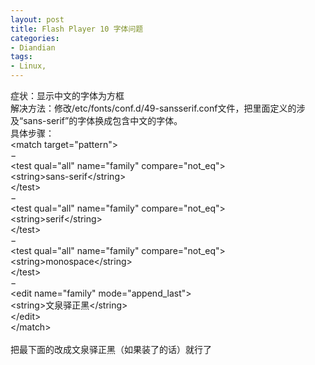 ```yaml
---
layout: post
title: Flash Player 10 字体问题
categories:
- Diandian
tags:
- Linux, 
---
```

症状：显示中文的字体为方框
<br />解决方法：修改/etc/fonts/conf.d/49-sansserif.conf文件，把里面定义的涉及“sans-serif”的字体换成包含中文的字体。
<br />具体步骤：
<br />&lt;match target=&quot;pattern&quot;&gt;
<br />−
<br />&lt;test qual=&quot;all&quot; name=&quot;family&quot; compare=&quot;not_eq&quot;&gt;
<br />&lt;string&gt;sans-serif&lt;/string&gt;
<br />&lt;/test&gt;
<br />−
<br />&lt;test qual=&quot;all&quot; name=&quot;family&quot; compare=&quot;not_eq&quot;&gt;
<br />&lt;string&gt;serif&lt;/string&gt;
<br />&lt;/test&gt;
<br />−
<br />&lt;test qual=&quot;all&quot; name=&quot;family&quot; compare=&quot;not_eq&quot;&gt;
<br />&lt;string&gt;monospace&lt;/string&gt;
<br />&lt;/test&gt;
<br />−
<br />&lt;edit name=&quot;family&quot; mode=&quot;append_last&quot;&gt;
<br />&lt;string&gt;文泉驿正黑&lt;/string&gt;
<br />&lt;/edit&gt;
<br />&lt;/match&gt;
<br />
<br />把最下面的改成文泉驿正黑（如果装了的话）就行了